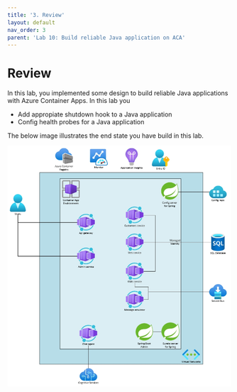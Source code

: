 ```yaml
---
title: '3. Review'
layout: default
nav_order: 3
parent: 'Lab 10: Build reliable Java application on ACA'
---
```


# Review

In this lab, you implemented some design to build reliable Java applications with Azure Container Apps. In this lab you

- Add appropiate shutdown hook to a Java application
- Config health probes for a Java application


The below image illustrates the end state you have build in this lab.

![lab 10 overview](../../images/acalab10.png)
